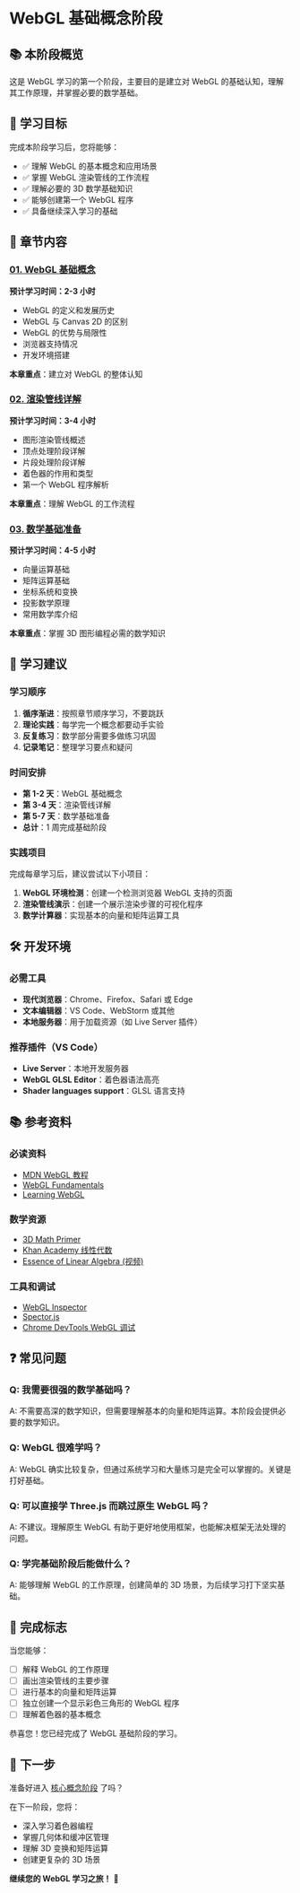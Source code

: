 # WebGL 基础概念阶段

## 📚 本阶段概览

这是 WebGL 学习的第一个阶段，主要目的是建立对 WebGL 的基础认知，理解其工作原理，并掌握必要的数学基础。

## 🎯 学习目标

完成本阶段学习后，您将能够：

- ✅ 理解 WebGL 的基本概念和应用场景
- ✅ 掌握 WebGL 渲染管线的工作流程
- ✅ 理解必要的 3D 数学基础知识
- ✅ 能够创建第一个 WebGL 程序
- ✅ 具备继续深入学习的基础

## 📖 章节内容

### [01. WebGL 基础概念](01-webgl-basics.md)
**预计学习时间：2-3 小时**

- WebGL 的定义和发展历史
- WebGL 与 Canvas 2D 的区别
- WebGL 的优势与局限性
- 浏览器支持情况
- 开发环境搭建

**本章重点**：建立对 WebGL 的整体认知

### [02. 渲染管线详解](02-render-pipeline.md)
**预计学习时间：3-4 小时**

- 图形渲染管线概述
- 顶点处理阶段详解
- 片段处理阶段详解
- 着色器的作用和类型
- 第一个 WebGL 程序解析

**本章重点**：理解 WebGL 的工作流程

### [03. 数学基础准备](03-math-basics.md)
**预计学习时间：4-5 小时**

- 向量运算基础
- 矩阵运算基础
- 坐标系统和变换
- 投影数学原理
- 常用数学库介绍

**本章重点**：掌握 3D 图形编程必需的数学知识

## 📝 学习建议

### 学习顺序
1. **循序渐进**：按照章节顺序学习，不要跳跃
2. **理论实践**：每学完一个概念都要动手实验
3. **反复练习**：数学部分需要多做练习巩固
4. **记录笔记**：整理学习要点和疑问

### 时间安排
- **第 1-2 天**：WebGL 基础概念
- **第 3-4 天**：渲染管线详解
- **第 5-7 天**：数学基础准备
- **总计**：1 周完成基础阶段

### 实践项目
完成每章学习后，建议尝试以下小项目：

1. **WebGL 环境检测**：创建一个检测浏览器 WebGL 支持的页面
2. **渲染管线演示**：创建一个展示渲染步骤的可视化程序
3. **数学计算器**：实现基本的向量和矩阵运算工具

## 🛠️ 开发环境

### 必需工具
- **现代浏览器**：Chrome、Firefox、Safari 或 Edge
- **文本编辑器**：VS Code、WebStorm 或其他
- **本地服务器**：用于加载资源（如 Live Server 插件）

### 推荐插件（VS Code）
- **Live Server**：本地开发服务器
- **WebGL GLSL Editor**：着色器语法高亮
- **Shader languages support**：GLSL 语言支持

## 📚 参考资料

### 必读资料
- [MDN WebGL 教程](https://developer.mozilla.org/zh-CN/docs/Web/API/WebGL_API/Tutorial)
- [WebGL Fundamentals](https://webglfundamentals.org/)
- [Learning WebGL](http://learningwebgl.com/)

### 数学资源
- [3D Math Primer](https://gamemath.com/)
- [Khan Academy 线性代数](https://www.khanacademy.org/math/linear-algebra)
- [Essence of Linear Algebra (视频)](https://www.youtube.com/playlist?list=PLZHQObOWTQDPD3MizzM2xVFitgF8hE_ab)

### 工具和调试
- [WebGL Inspector](https://benvanik.github.io/WebGL-Inspector/)
- [Spector.js](https://spector.babylonjs.com/)
- [Chrome DevTools WebGL 调试](https://developer.chrome.com/docs/devtools/)

## ❓ 常见问题

### Q: 我需要很强的数学基础吗？
A: 不需要高深的数学知识，但需要理解基本的向量和矩阵运算。本阶段会提供必要的数学知识。

### Q: WebGL 很难学吗？
A: WebGL 确实比较复杂，但通过系统学习和大量练习是完全可以掌握的。关键是打好基础。

### Q: 可以直接学 Three.js 而跳过原生 WebGL 吗？
A: 不建议。理解原生 WebGL 有助于更好地使用框架，也能解决框架无法处理的问题。

### Q: 学完基础阶段后能做什么？
A: 能够理解 WebGL 的工作原理，创建简单的 3D 场景，为后续学习打下坚实基础。

## 🚀 完成标志

当您能够：

- [ ] 解释 WebGL 的工作原理
- [ ] 画出渲染管线的主要步骤
- [ ] 进行基本的向量和矩阵运算
- [ ] 独立创建一个显示彩色三角形的 WebGL 程序
- [ ] 理解着色器的基本概念

恭喜您！您已经完成了 WebGL 基础阶段的学习。

## 🔗 下一步

准备好进入 [核心概念阶段](../02-core-concepts/README.md) 了吗？

在下一阶段，您将：
- 深入学习着色器编程
- 掌握几何体和缓冲区管理
- 理解 3D 变换和矩阵运算
- 创建更复杂的 3D 场景

**继续您的 WebGL 学习之旅！** 🎉 